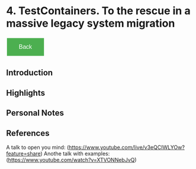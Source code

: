 # 4. TestContainers. To the rescue in a massive legacy system migration

<style>
  .back-button {
    background-color: #4CAF50; /* Green */
    border: none;
    color: white;
    padding: 15px 32px;
    text-align: center;
    text-decoration: none;
    display: inline-block;
    font-size: 16px;
    margin: 4px 2px;
    cursor: pointer;
  }
</style>

<button class="back-button" onclick="window.history.back()">Back</button>

## Introduction


## Highlights


## Personal Notes


## References

A talk to open you mind: (https://www.youtube.com/live/v3eQCIWLYOw?feature=share)
Anothe talk with examples: (https://www.youtube.com/watch?v=XTVONNebJvQ)
